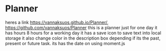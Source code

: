 # Planner
heres a link https://vannaksuos.github.io/Planner/,
https://github.com/vannaksuos/Planner
this is a planner just for one day
it has hours 8 hours for a working day
it has a save icon to save text into local storage
it also change color in the description box depending if its the past, present or future task.
its has the date on using moment.js
